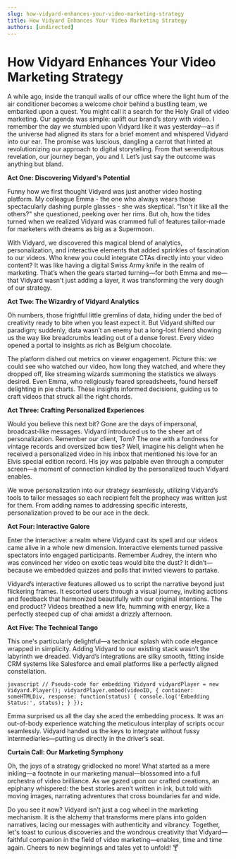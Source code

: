 ```yaml
---
slug: how-vidyard-enhances-your-video-marketing-strategy
title: How Vidyard Enhances Your Video Marketing Strategy
authors: [undirected]
---
```



# How Vidyard Enhances Your Video Marketing Strategy

A while ago, inside the tranquil walls of our office where the light hum of the air conditioner becomes a welcome choir behind a bustling team, we embarked upon a quest. You might call it a search for the Holy Grail of video marketing. Our agenda was simple: uplift our brand’s story with video. I remember the day we stumbled upon Vidyard like it was yesterday—as if the universe had aligned its stars for a brief moment and whispered Vidyard into our ear. The promise was luscious, dangling a carrot that hinted at revolutionizing our approach to digital storytelling. From that serendipitous revelation, our journey began, you and I. Let’s just say the outcome was anything but bland.

**Act One: Discovering Vidyard's Potential**

Funny how we first thought Vidyard was just another video hosting platform. My colleague Emma - the one who always wears those spectacularly dashing purple glasses - she was skeptical. "Isn't it like all the others?" she questioned, peeking over her rims. But oh, how the tides turned when we realized Vidyard was crammed full of features tailor-made for marketers with dreams as big as a Supermoon.

With Vidyard, we discovered this magical blend of analytics, personalization, and interactive elements that added sprinkles of fascination to our videos. Who knew you could integrate CTAs directly into your video content? It was like having a digital Swiss Army knife in the realm of marketing. That’s when the gears started turning—for both Emma and me—that Vidyard wasn't just adding a layer, it was transforming the very dough of our strategy.

**Act Two: The Wizardry of Vidyard Analytics**

Oh numbers, those frightful little gremlins of data, hiding under the bed of creativity ready to bite when you least expect it. But Vidyard shifted our paradigm; suddenly, data wasn’t an enemy but a long-lost friend showing us the way like breadcrumbs leading out of a dense forest. Every video opened a portal to insights as rich as Belgium chocolate.

The platform dished out metrics on viewer engagement. Picture this: we could see who watched our video, how long they watched, and where they dropped off, like streaming wizards summoning the statistics we always desired. Even Emma, who religiously feared spreadsheets, found herself delighting in pie charts. These insights informed decisions, guiding us to craft videos that struck all the right chords.

**Act Three: Crafting Personalized Experiences**

Would you believe this next bit? Gone are the days of impersonal, broadcast-like messages. Vidyard introduced us to the sheer art of personalization. Remember our client, Tom? The one with a fondness for vintage records and oversized bow ties? Well, imagine his delight when he received a personalized video in his inbox that mentioned his love for an Elvis special edition record. His joy was palpable even through a computer screen—a moment of connection kindled by the personalized touch Vidyard enables.

We wove personalization into our strategy seamlessly, utilizing Vidyard’s tools to tailor messages so each recipient felt the prophecy was written just for them. From adding names to addressing specific interests, personalization proved to be our ace in the deck.

**Act Four: Interactive Galore**

Enter the interactive: a realm where Vidyard cast its spell and our videos came alive in a whole new dimension. Interactive elements turned passive spectators into engaged participants. Remember Audrey, the intern who was convinced her video on exotic teas would bite the dust? It didn’t—because we embedded quizzes and polls that invited viewers to partake.

Vidyard’s interactive features allowed us to script the narrative beyond just flickering frames. It escorted users through a visual journey, inviting actions and feedback that harmonized beautifully with our original intentions. The end product? Videos breathed a new life, humming with energy, like a perfectly steeped cup of chai amidst a drizzly afternoon.

**Act Five: The Technical Tango**

This one's particularly delightful—a technical splash with code elegance wrapped in simplicity. Adding Vidyard to our existing stack wasn’t the labyrinth we dreaded. Vidyard’s integrations are silky smooth, fitting inside CRM systems like Salesforce and email platforms like a perfectly aligned constellation. 

`javascript
// Pseudo-code for embedding Vidyard
vidyardPlayer = new Vidyard.Player();
vidyardPlayer.embed(videoID, {
  container: someHTMLDiv,
  response: function(status) {
    console.log('Embedding Status:', status);
  }
});
`

Emma surprised us all the day she aced the embedding process. It was an out-of-body experience watching the meticulous interplay of scripts occur seamlessly. Vidyard handed us the keys to integrate without fussy intermediaries—putting us directly in the driver’s seat.

**Curtain Call: Our Marketing Symphony**

Oh, the joys of a strategy gridlocked no more! What started as a mere inkling—a footnote in our marketing manual—blossomed into a full orchestra of video brilliance. As we gazed upon our crafted creations, an epiphany whispered: the best stories aren’t written in ink, but told with moving images, narrating adventures that cross boundaries far and wide.

Do you see it now? Vidyard isn’t just a cog wheel in the marketing mechanism. It is the alchemy that transforms mere plans into golden narratives, lacing our messages with authenticity and vibrancy. Together, let's toast to curious discoveries and the wondrous creativity that Vidyard—faithful companion in the field of video marketing—enables, time and time again. Cheers to new beginnings and tales yet to unfold! 🍸